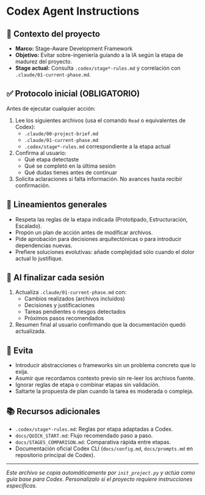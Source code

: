 # Codex Agent Instructions

## 📍 Contexto del proyecto

- **Marco:** Stage-Aware Development Framework  
- **Objetivo:** Evitar sobre-ingeniería guiando a la IA según la etapa de madurez del proyecto.  
- **Stage actual:** Consulta `.codex/stage*-rules.md` y correlación con `.claude/01-current-phase.md`.

## ✅ Protocolo inicial (OBLIGATORIO)

Antes de ejecutar cualquier acción:

1. Lee los siguientes archivos (usa el comando `Read` o equivalentes de Codex):
   - `.claude/00-project-brief.md`
   - `.claude/01-current-phase.md`
   - `.codex/stage*-rules.md` correspondiente a la etapa actual
2. Confirma al usuario:
   - Qué etapa detectaste
   - Qué se completó en la última sesión
   - Qué dudas tienes antes de continuar
3. Solicita aclaraciones si falta información. No avances hasta recibir confirmación.

## 🧭 Lineamientos generales

- Respeta las reglas de la etapa indicada (Prototipado, Estructuración, Escalado).
- Propón un plan de acción antes de modificar archivos.
- Pide aprobación para decisiones arquitectónicas o para introducir dependencias nuevas.
- Prefiere soluciones evolutivas: añade complejidad sólo cuando el dolor actual lo justifique.

## 🏁 Al finalizar cada sesión

1. Actualiza `.claude/01-current-phase.md` con:
   - Cambios realizados (archivos incluidos)
   - Decisiones y justificaciones
   - Tareas pendientes o riesgos detectados
   - Próximos pasos recomendados
2. Resumen final al usuario confirmando que la documentación quedó actualizada.

## 🚫 Evita

- Introducir abstracciones o frameworks sin un problema concreto que lo exija.
- Asumir que recordamos contexto previo sin re-leer los archivos fuente.
- Ignorar reglas de etapa o combinar etapas sin validación.
- Saltarte la propuesta de plan cuando la tarea es moderada o compleja.

## 📚 Recursos adicionales

- `.codex/stage*-rules.md`: Reglas por etapa adaptadas a Codex.
- `docs/QUICK_START.md`: Flujo recomendado paso a paso.
- `docs/STAGES_COMPARISON.md`: Comparativa rápida entre etapas.
- Documentación oficial Codex CLI (`docs/config.md`, `docs/prompts.md` en repositorio principal de Codex).

---

*Este archivo se copia automáticamente por `init_project.py` y actúa como guía base para Codex. Personalízalo si el proyecto requiere instrucciones específicas.*

